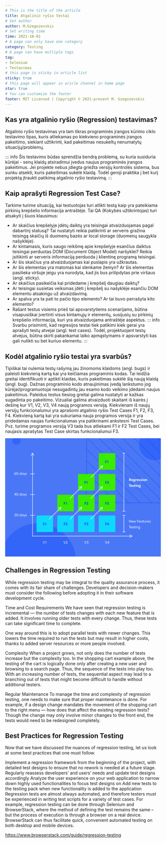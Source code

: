 ```yaml
---
# This is the title of the article
title: Atgalinio ryšio testai
# Set author
author: M.Gzegozevskis
# Set writing time
time: 2021-10-01
# A page can only have one category
category: Testing
# A page can have multiple tags
tag:
- Selenium
- Testavimas
# this page is sticky in article list
sticky: true
# this page will appear in aricle channel in home page
star: true
# You can customize the footer
footer: MIT Licensed | Copyright © 2021-present M. Gzegozevskis
---
```


## Kas yra atgalinio ryšio (Regression) testavimas?  

Atgalinio ryšio testavimas yra tam tikras programinės įrangos kūrimo ciklo testavimo tipas, 
kuris atliekamas po kiekvieno programinės įrangos pakeitimo, siekiant užtikrinti, kad pakeitimas nesukeltų nenumatytų situacijų/problemų.

::: info
Šis testavimo būdas sprendžia bendrą problemą, su kuria susiduria kūrėjai - senų klaidų atsiradimui įvedus naujus programinės įrangos pakeitimus. 
Jei projekte nebus įdiegta griežta versijų kontrolės sistema, bus sunku atsekti, kuris pakeitimas sukėlė klaidą.
Todėl geroji praktika į bet kurį projektą įtraukti patikimą atgalinio ryšio testavimą.
:::
## Kaip aprašyti Regression Test Case?

Tarkime turime situaciją, kai testuotojas turi atlikti testą 
kaip yra pateikiama pirkinių krepšelio informacija antraštėje.
Tai QA (Kokybės užtikrintojas) turi atsakyti į šiuos klausimus:
- Ar skaičius krepšelyje įdėtų daiktų yra teisingai atvaizduojamas pagal 
dabartinį statusą? Tai nustatyti reikia patikrinti ar serveris 
gražina teisingą skaičių iš duomenų bazės ar local storage (duomenų saugykla našyklėje).
- Ar kintamasis, kuris saugo reikšmę apie krepšelyje esančius daiktus
teisingai perduotas DOM (Document Object Model) naršyklei? Reikia įsitikinti 
ar serveris informaciją perduoda į klientinę programą teisingai.
- Ar šis skaičius yra atvaizduojamas kai puslapis yra užkrautas.
- Ar šis elementas yra matomas kai slenkame žemyn? Ar šis elementas 
pasilieka viršuje jeigu yra nurodyta, kad jis bus prilipdytas prie viršaus (angl. sticky).
- Ar skaičius pasikeičia kai pridedame į krepšelį daugiau daiktų? 
- Ar teisingai susietas veiksmas įdėti į krepšelį su našyklėje esančiu DOM elementu
atsakingu už atvaizdavimą.
- Ar spalva yra ta pati to pačio tipo elemento? Ar tai buvo perrašyta kito elemento?
- Rašant testus visiems prieš tai apsvarstytiems scenarijams, 
būtina visapusiškai įvertinti visus kintamųjų ir elementų, susijusių su pirkinių krepšelio informacija, 
kuri yra atvaizduojama antraštėje aspektus.
::: info
  Svarbu prisiminti, kad regresijos testai tiek patikimi kiek gerai yra aprašyti testų atvejai (angl. test cases).
  Todėl, projektuojant testų atvejus, būtina skirti pakankamai laiko apmąstymams ir apsvarstyti kas gali nutikti su bet kuriuo elementu.
:::

## Kodėl atgalinio ryšio testai yra svarbūs?

Tipiškai tai nulemia testų rašymą jau žinomoms klaidoms (angl. bugs) ir paleisti kiekvieną kartą kai yra keičiamas programinis kodas.
Tai leidžia greitai identifikuoti ir aptikti klaidas, kuris pakeitimas sukėlė šią naują klaidą (angl. bug).
Dažnas programinio kodo atnaujinimas įvedą lankstumo jog kūrėjai/programuotojai nesugadintų jau esamo kodo veikimo įdėdami naujus pakeitimus.
Paleidus testus tiesiog greitai galima nustatyti ar kažkas sugadinta po pakeitimo.
Vizualiai galima atvaizduoti skaitant iš kairės į dešinę kur V1, V2, V3, V4 naują programos versiją.
Kiekvienam iš naujų versijų funkcionalumui yra aprašomi atgalinio ryšio Test Cases F1, F2, F3, F4. 
Kiekvieną kartą kai yra sukuriama nauja programos versija ir yra pridedamas naujas funkcionalumas yra patikrinami ankstesni Test Cases.
Pvz. turime programos versiją V3 tada bus atliekami F1 ir F2 Test Cases, bei naujasis aprašytas Test Case skirtas funkcionalumui F3.

![img.png](img.png)

## Challenges in Regression Testing

While regression testing may be integral to the quality assurance process, it comes with its fair share of challenges. Developers and decision-makers must consider the following before adopting it in their software development cycle.

Time and Cost Requirements
We have seen that regression testing is incremental — the number of tests changes with each new feature that is added. It involves running older tests with every change. Thus, these tests can take significant time to complete.

One way around this is to adopt parallel tests with newer changes. This lowers the time required to run the tests but may result in higher costs, thanks to added server resources or more people involved.

Complexity
When a project grows, not only does the number of tests increase but the complexity too. In the shopping cart example above, the testing of the cart is logically done only after creating a new user and browsing to a search page. Thus, the sequence of the tests into play too. With an increasing number of tests, the sequential aspect may lead to a branching out of tests that might become difficult to handle without additional testers.

Regular Maintenance
To manage the time and complexity of regression testing, one needs to make sure that proper maintenance is done. For example, if a design change mandates the movement of the shopping cart to the right menu — how does that affect the existing regression tests? Though the change may only involve minor changes to the front end, the tests would need to be redesigned completely.

## Best Practices for Regression Testing

Now that we have discussed the nuances of regression testing, let us look at some best practices that one must follow.

Implement a regression framework from the beginning of the project, with detailed test designs to ensure that no rework is needed at a future stage.
Regularly reassess developers’ and users’ needs and update test designs accordingly
Analyze the user experience on your web application to narrow down highly used functionalities to focus test designs on
Add new tests to the testing pack when new functionality is added to the application
Regression tests are almost always automated, and therefore testers must be experienced in writing test scripts for a variety of test cases. For example, regression testing can be done through Selenium and BrowserStack, where the method of defining the test remains the same – but the process of execution is through a browser on a real device. BrowserStack can thus facilitate quick, convenient automated testing on both desktop and mobile devices.


https://www.browserstack.com/guide/regression-testing
